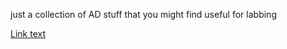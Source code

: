 just a collection of AD stuff that you might find useful for labbing

[Link text](https://google.com 'Link title')
